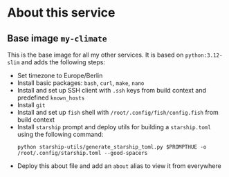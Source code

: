
# About this service

## Base image `my-climate`

This is the base image for all my other services. It is based on `python:3.12-slim` and adds the following steps:

- Set timezone to Europe/Berlin
- Install basic packages: `bash`, `curl`, `make`, `nano`
- Install and set up SSH client with `.ssh` keys from build context and predefined `known_hosts`
- Install `git`
- Install and set up `fish` shell with `/root/.config/fish/config.fish` from build context
- Install `starship` prompt and deploy utils for building a `starship.toml` using the following command:
  ```shell
  python starship-utils/generate_starship_toml.py $PROMPTHUE -o /root/.config/starship.toml --good-spacers
  ```
- Deploy this about file and add an `about` alias to view it from everywhere
